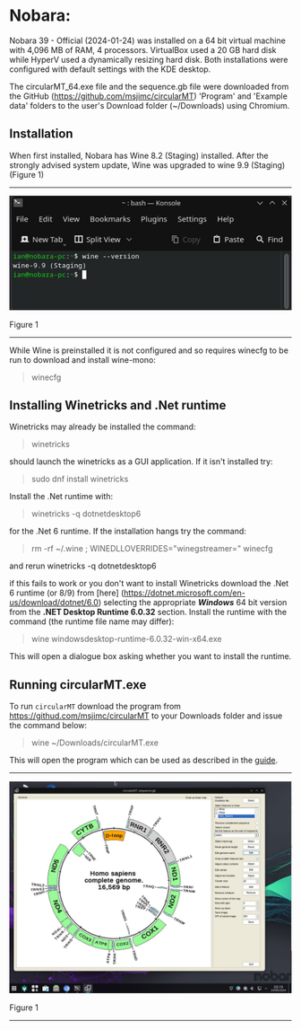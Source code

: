 # Nobara: 
Nobara 39 - Official (2024-01-24) was installed on a 64 bit virtual machine with 4,096 MB of RAM, 4 processors. VirtualBox used a 20 GB hard disk while HyperV used a dynamically resizing hard disk. Both installations were configured with default settings with the KDE desktop.

The circularMT_64.exe file and the sequence.gb file were downloaded from the GitHub (https://github.com/msjimc/circularMT) 'Program' and 'Example data' folders to the user's Download folder (~/Downloads) using Chromium.

## Installation

When first installed, Nobara has Wine 8.2 (Staging) installed. After the strongly advised system update, Wine was upgraded to wine 9.9 (Staging) (Figure 1)

<hr />

![Figure 1](images/nobara_figure1.jpg)

Figure 1

<hr />


While Wine is preinstalled it is not configured and so requires winecfg to be run to download and install wine-mono:

> winecfg

## Installing Winetricks and .Net runtime

Winetricks may already be installed the command:

> winetricks

should launch the winetricks as a GUI application. If it isn't installed try:

> sudo dnf install winetricks

Install the .Net runtime with:

> winetricks -q dotnetdesktop6

for the .Net 6 runtime. If the installation hangs try the command:

> rm -rf ~/.wine ; WINEDLLOVERRIDES="winegstreamer=" winecfg

and rerun winetricks -q dotnetdesktop6

if this fails to work or you don't want to install Winetricks download the .Net 6 runtime (or 8/9) from  [here]
(https://dotnet.microsoft.com/en-us/download/dotnet/6.0) selecting the appropriate ***Windows*** 64 bit version from the __.NET Desktop Runtime 6.0.32__ section. Install the runtime with the command (the runtime file name may differ):

> wine windowsdesktop-runtime-6.0.32-win-x64.exe

This will open a dialogue box asking whether you want to install the runtime.

## Running circularMT.exe

 To run ```circularMT``` download the program from https://githud.com/msjimc/circularMT to your Downloads folder and issue the command below:

> wine ~/Downloads/circularMT.exe 

This will open the program which can be used as described in the [guide]( https://github.com/msjimc/circularMT/tree/master/Guide/README.md).

<hr />

![Figure 1](images/nobara_figure2.jpg)

Figure 1

<hr />
